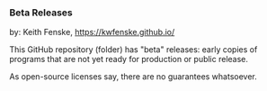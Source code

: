 
### Beta Releases

by: Keith Fenske, https://kwfenske.github.io/

This GitHub repository (folder) has "beta" releases: early copies of programs
that are not yet ready for production or public release.

As open-source licenses say, there are no guarantees whatsoever.
